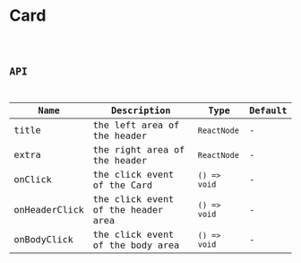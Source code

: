 # Card

<code src="./demos/index.tsx">

## API

| Name          | Description                        | Type         | Default |
| ------------- | ---------------------------------- | ------------ | ------- |
| title         | the left area of the header        | `ReactNode`  | -       |
| extra         | the right area of the header       | `ReactNode`  | -       |
| onClick       | the click event of the Card        | `() => void` | -       |
| onHeaderClick | the click event of the header area | `() => void` | -       |
| onBodyClick   | the click event of the body area   | `() => void` | -       |

